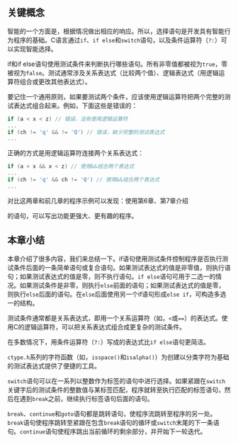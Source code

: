 ## 关键概念

智能的一个方面是，根据情况做出相应的响应。所以，选择语句是开发具有智能行为程序的基础。C语言通过`if`、`if else`和`switch`语句，以及条件运算符（`?:`）可以实现智能选择。

if和if else语句使用测试条件来判断执行哪些语句。所有非零值都被视为`true`，零被视为`false`。测试通常涉及关系表达式（比较两个值）、逻辑表达式（用逻辑运算符组合或更改其他表达式）。



要记住一个通用原则，如果要测试两个条件，应该使用逻辑运算符把两个完整的测试表达式组合起来。例如，下面这些是错误的：

```c
if (a < x < z) // 错误，没有使用逻辑运算符
...
if (ch != 'q' && != 'Q') // 错误，缺少完整的测试表达式
...
```

正确的方式是用逻辑运算符连接两个关系表达式：

```c
if (a < x && x < z) // 使用&&组合两个表达式
...
if (ch != 'q' && ch != 'Q') // 使用&&组合两个表达式
...
```

对比这两章和前几章的程序示例可以发现：使用第6章、第7章介绍

的语句，可以写出功能更强大、更有趣的程序。



## 本章小结

本章介绍了很多内容，我们来总结一下。if语句使用测试条件控制程序是否执行测试条件后面的一条简单语句或复合语句。如果测试表达式的值是非零值，则执行语句；如果测试表达式的值是零，则不执行语句。`if else`语句可用于二选一的情况。如果测试条件是非零，则执行`else`前面的语句；如果测试表达式的值是零，则执行`else`后面的语句。在`else`后面使用另一个if语句形成`else if`，可构造多选一的结构。

测试条件通常都是关系表达式，即用一个关系运算符（如，`<`或`==`）的表达式。使用C的逻辑运算符，可以把关系表达式组合成更复杂的测试条件。

在多数情况下，用条件运算符（`?:`）写成的表达式比`if else`语句更简洁。

`ctype.h`系列的字符函数（如，`isspace()`和`isalpha()`）为创建以分类字符为基础的测试表达式提供了便捷的工具。

`switch`语句可以在一系列以整数作为标签的语句中进行选择。如果紧跟在`switch`关键字后的测试条件的整数值与某标签匹配，程序就转至执行匹配的标签语句，然后在遇到`break`之前，继续执行标签语句后面的语句。

`break`、`continue`和`goto`语句都是跳转语句，使程序流跳转至程序的另一处。`break`语句使程序跳转至紧跟在包含`break`语句的循环或`switch`末尾的下一条语句。`continue`语句使程序跳出当前循环的剩余部分，并开始下一轮迭代。